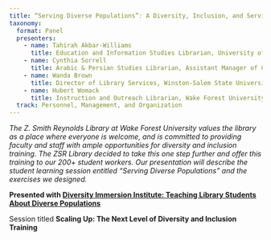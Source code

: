 ```yaml
---
title: “Serving Diverse Populations”: A Diversity, Inclusion, and Service Workshop Model for Library Student Assistants
taxonomy:
  format: Panel
  presenters:
    - name: Tahirah Akbar-Williams
      title: Education and Information Studies Librarian, University of Maryland, College Park
    - name: Cynthia Sorrell
      title: Arabic & Persian Studies Librarian, Assistant Manager of Collections University of Maryland, College Park
    - name: Wanda Brown
      title: Director of Library Services, Winston-Salem State University
    - name: Hubert Womack
      title: Instruction and Outreach Librarian, Wake Forest University - Z. Smith Reynolds Library
  track: Personnel, Management, and Organization
---
```


_The Z. Smith Reynolds Library at Wake Forest University values the library as a place where everyone is welcome, and
 is committed to providing faculty and staff with ample opportunities for diversity and inclusion training. The ZSR 
 Library decided to take this one step further and offer this training to our 200+ student workers. Our presentation will describe the student learning session entitled “Serving Diverse Populations” and the exercises we designed._

**Presented with [Diversity Immersion Institute: Teaching Library Students About Diverse Populations](/program/sessions/Diversity-Immersion-Institute-Teaching-Library-Students-About-Diverse-Populations)**

Session titled **Scaling Up: The Next Level of Diversity and Inclusion Training** 

